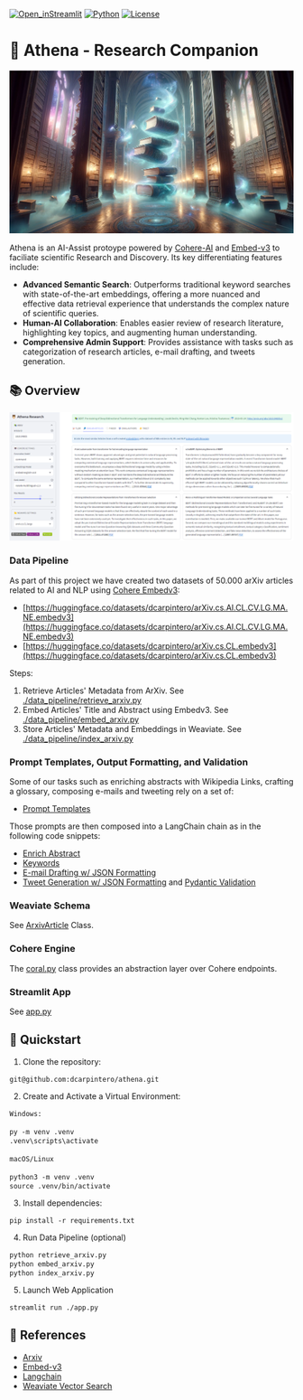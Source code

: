 [![Open_inStreamlit](https://img.shields.io/badge/Open%20In-Streamlit-red?logo=Streamlit)](https://athena-research.streamlit.app/)
[![Python](https://img.shields.io/badge/python-%203.8-blue.svg)](https://www.python.org/)
[![License](https://img.shields.io/badge/Apache-2.0-green.svg)](https://github.com/dcarpintero/athena/blob/main/LICENSE)

# 🦉 Athena - Research Companion
<p align="center">
  <img src="./static/athena-dalle.png">
</p>

Athena is an AI-Assist protoype powered by [Cohere-AI](https://cohere.com/) and [Embed-v3](https://txt.cohere.com/introducing-embed-v3/) to faciliate scientific Research and Discovery. Its key differentiating features include:
- **Advanced Semantic Search**: Outperforms traditional keyword searches with state-of-the-art embeddings, offering a more nuanced and effective data retrieval experience that understands the complex nature of scientific queries.
- **Human-AI Collaboration**: Enables easier review of research literature, highlighting key topics, and augmenting human understanding.
- **Comprehensive Admin Support**: Provides assistance with tasks such as categorization of research articles, e-mail drafting, and tweets generation.

## 📚 Overview

<p align="center">
  <img src="./static/athena-app.png">
</p>

### Data Pipeline

As part of this project we have created two datasets of 50.000 arXiv articles related to AI and NLP using [Cohere Embedv3](https://txt.cohere.com/introducing-embed-v3/):
- [https://huggingface.co/datasets/dcarpintero/arXiv.cs.AI.CL.CV.LG.MA.NE.embedv3](https://huggingface.co/datasets/dcarpintero/arXiv.cs.AI.CL.CV.LG.MA.NE.embedv3)
- [https://huggingface.co/datasets/dcarpintero/arXiv.cs.CL.embedv3](https://huggingface.co/datasets/dcarpintero/arXiv.cs.CL.embedv3)

Steps:
1) Retrieve Articles' Metadata from ArXiv. See [./data_pipeline/retrieve_arxiv.py](./data_pipeline/retrieve_arxiv.py)
2) Embed Articles' Title and Abstract using Embedv3. See [./data_pipeline/embed_arxiv.py](./data_pipeline/embed_arxiv.py)
3) Store Articles' Metadata and Embeddings in Weaviate. See [./data_pipeline/index_arxiv.py](./data_pipeline/index_arxiv.py)

### Prompt Templates, Output Formatting, and Validation

Some of our tasks such as enriching abstracts with Wikipedia Links, crafting a glossary, composing e-mails and tweeting rely on a set of:
- [Prompt Templates](./prompts/athena.toml)

Those prompts are then composed into a LangChain chain as in the following code snippets:
- [Enrich Abstract](https://github.com/dcarpintero/athena/blob/5457229eba2c634b1bb3804aa342344b50ac278b/coral.py#L130-L150)
- [Keywords](https://github.com/dcarpintero/athena/blob/5457229eba2c634b1bb3804aa342344b50ac278b/coral.py#L153-L173)
- [E-mail Drafting w/ JSON Formatting](https://github.com/dcarpintero/athena/blob/5457229eba2c634b1bb3804aa342344b50ac278b/coral.py#L100-L127)
- [Tweet Generation w/ JSON Formatting](https://github.com/dcarpintero/athena/blob/5457229eba2c634b1bb3804aa342344b50ac278b/coral.py#L74-L97) and [Pydantic Validation](https://github.com/dcarpintero/athena/blob/5457229eba2c634b1bb3804aa342344b50ac278b/coral.py#L17-L28)


### Weaviate Schema

See [ArxivArticle](https://github.com/dcarpintero/athena/blob/5457229eba2c634b1bb3804aa342344b50ac278b/data_pipeline/index_arxiv.py#L12-L116) Class.

### Cohere Engine

The [coral.py](./coral.py) class provides an abstraction layer over Cohere endpoints.

### Streamlit App

See [app.py](./app.py)

## 🚀 Quickstart

1. Clone the repository:
```
git@github.com:dcarpintero/athena.git
```

2. Create and Activate a Virtual Environment:

```
Windows:

py -m venv .venv
.venv\scripts\activate

macOS/Linux

python3 -m venv .venv
source .venv/bin/activate
```

3. Install dependencies:

```
pip install -r requirements.txt
```

4. Run Data Pipeline (optional)

```
python retrieve_arxiv.py
python embed_arxiv.py
python index_arxiv.py
```

5. Launch Web Application

```
streamlit run ./app.py
```

## 🔗 References

- [Arxiv](https://arxiv.org/)
- [Embed-v3](https://txt.cohere.com/introducing-embed-v3/)
- [Langchain](https://langchain.com)
- [Weaviate Vector Search](https://weaviate.io/developers/weaviate/search/similarity/)